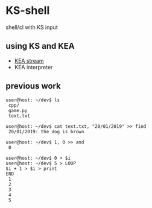 # KS-shell
shell/cl with KS input

## using KS and KEA

- [KEA stream](https://github.com/KEA-corp/KEA-stream)
- KEA interpreter

## previous work
```console
user@host: ~/dev$ ls
 cpp/
 game.py
 text.txt

user@host: ~/dev$ cat text.txt, "20/01/2019" >> find
 20/01/2019: the dog is brown

user@host: ~/dev$ 1, 0 >> and
 0

user@host: ~/dev$ 0 > $i
user@host: ~/dev$ 5 > LOOP
$i + 1 > $i > print
END
 1
 2
 3
 4
 5
```
